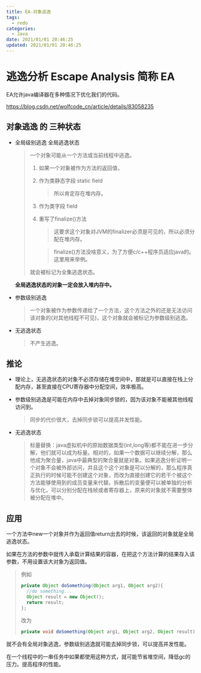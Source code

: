 ```yaml
---
title: EA-对象逃逸
tags: 
  - redo
categories:
  - Java
date: 2021/01/01 20:46:25
updated: 2021/01/01 20:46:25
---
```




# 逃逸分析 Escape Analysis  简称 EA

EA允许java编译器在多种情况下优化我们的代码。

https://blog.csdn.net/wolfcode_cn/article/details/83058235

## 对象逃逸 的 三种状态

- 全局级别逃逸 全局逃逸状态

  > 一个对象可能从一个方法或当前线程中逃逸。
  >
  > 1. 如果一个对象被作为方法的返回值，
  >
  > 2. 作为类静态字段 static field
  >
  >    > 所以肯定存在堆内存。
  >
  > 3. 作为类字段 field
  >
  > 4. 重写了finalize()方法
  >
  >    > 这要求这个对象对JVM的finalizer必须是可见的，所以必须分配在堆内存。
  >
  >    > finalize()方法没啥意义，为了方便c/c++程序员适应java的。这里用来举例。
  >
  > 就会被标记为全集逃逸状态。

  **全局逃逸状态的对象一定会放入堆内存中。**

- 参数级别逃逸

  > 一个对象被作为参数传递给了一个方法，这个方法之外的还是无法访问该对象的(对其他线程不可见)，这个对象就会被标记为参数级别逃逸。

- 无逃逸状态

  > 不产生逃逸。

## 推论

- 理论上，无逃逸状态的对象不必须存储在堆空间中，那就是可以直接在栈上分配内存，甚至直接在CPU寄存器中分配空间，效率极高。

- 参数级别逃逸是可能在内存中去掉对象同步锁的，因为该对象不能被其他线程访问到。

  > 同步的代价很大，去掉同步锁可以提高并发性能。

- 无逃逸状态

  > 标量替换：java虚拟机中的原始数据类型(int,long等)都不能在进一步分解，他们就可以成为标量。相对的，如果一个数据可以继续分解，那么他成为聚合量，java中最典型的聚合量就是对象。如果逃逸分析证明一个对象不会被外部访问，并且这个这个对象是可以分解的，那么程序真正执行的时候可能不创建这个对象，而改为直接创建它的若干个被这个方法能够使用到的成员变量来代替。拆散后的变量便可以被单独的分析与优化，可以分别分配在栈帧或者寄存器上，原来的对象就不需要整体被分配在堆中。

## 应用

一个方法中new一个对象并作为返回值return出去的时候，该返回的对象就是全局逃逸状态。

如果在方法的参数中就传入承载计算结果的容器，在把这个方法计算的结果存入该参数，不用设置该大对象为返回值。

> 例如
>
> ```java
> private Object doSomething(Object arg1, Object arg2){
> 	//do something...
> 	Object result = new Object();
> 	return result;
> };
> ```
>
> 改为
>
> ```java
> private void doSomething(Object arg1, Object arg2, Object result){};
> ```

就不会有全局对象逃逸，参数级别逃逸就可能去掉同步锁，可以提高并发性能。

在一个线程中的一串任务中如果都使用这种方式，就可能节省堆空间，降低gc的压力。提高程序的性能。